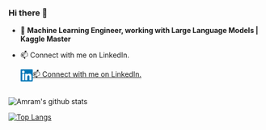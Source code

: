 ### Hi there 👋

- 🔭 **Machine Learning Engineer, working with Large Language Models | Kaggle Master**

- 📫 Connect with me on LinkedIn.
   
   <a href="https://www.linkedin.com/in/amrambouskila"> 📫 Connect with me on LinkedIn.
    <img align="left" alt="Amram Bouskila | Linkedin" width="24px" src="https://github.com/amrambouskila/amrambouskila/blob/main/Linkedin.svg" />
  </a>
  <br>
  </br>

![Amram's github stats](https://github-readme-stats.vercel.app/api?username=amrambouskila&count_private=true&show_icons=true&theme=radical)

[![Top Langs](https://github-readme-stats.vercel.app/api/top-langs/?username=amrambouskila)](https://github.com/amrambouskila/github-readme-stats)
